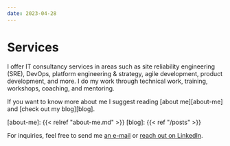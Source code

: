 ```yaml
---
date: 2023-04-28
---
```

Services
========

I offer IT consultancy services in areas such as site reliability engineering (SRE), DevOps, platform engineering & strategy, agile development, product development, and more. I do my work through technical work, training, workshops, coaching, and mentoring.

If you want to know more about me I suggest reading [about me][about-me] and [check out my blog][blog].

[about-me]: {{< relref "about-me.md" >}}
[blog]: {{< ref "/posts" >}}

For inquiries, feel free to send me [an e-mail][email] or [reach out on LinkedIn][linkedin].

[email]: mailto:jens.rantil+inquiries@gmail.com
[linkedin]: https://www.linkedin.com/in/jensrantil/